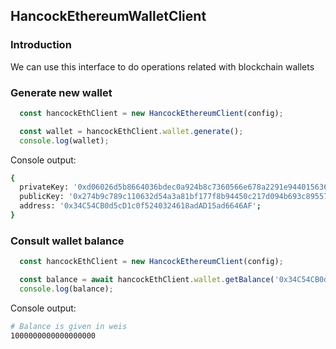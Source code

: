 ## HancockEthereumWalletClient

### Introduction

We can use this interface to do operations related with blockchain wallets

### Generate new wallet

```javascript
  const hancockEthClient = new HancockEthereumClient(config);

  const wallet = hancockEthClient.wallet.generate();
  console.log(wallet);

```

Console output:
```bash
{
  privateKey: '0xd06026d5b8664036bdec0a924b8c7360566e678a2291e9440156365b040a7b83';
  publicKey: '0x274b9c789c110632d54a3a81bf177f8b94450c217d094b693c89557ff99b97d8';
  address: '0x34C54CB0d5cD1c0f5240324618adAD15ad6646AF';
}
```

### Consult wallet balance

```javascript
  const hancockEthClient = new HancockEthereumClient(config);

  const balance = await hancockEthClient.wallet.getBalance('0x34C54CB0d5cD1c0f5240324618adAD15ad6646AF');
  console.log(balance);

```

Console output:
```bash
# Balance is given in weis
1000000000000000000
```
